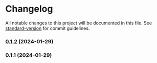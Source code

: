 # Changelog

All notable changes to this project will be documented in this file. See [standard-version](https://github.com/conventional-changelog/standard-version) for commit guidelines.

### [0.1.2](https://github.com/bhuism/nextjstryout2/compare/v0.1.1...v0.1.2) (2024-01-29)

### 0.1.1 (2024-01-29)
